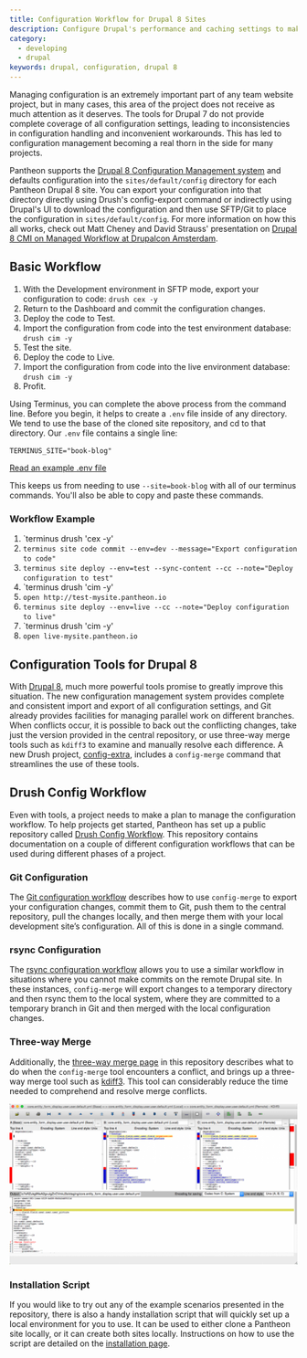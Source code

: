 ```yaml
---
title: Configuration Workflow for Drupal 8 Sites
description: Configure Drupal's performance and caching settings to make significant improvements.
category:
  - developing
  - drupal
keywords: drupal, configuration, drupal 8
---
```

Managing configuration is an extremely important part of any team website project, but in many cases, this area of the project does not receive as much attention as it deserves. The tools for Drupal 7 do not provide complete coverage of all configuration settings, leading to inconsistencies in configuration handling and inconvenient workarounds. This has led to configuration management becoming a real thorn in the side for many projects.

Pantheon supports the [Drupal 8 Configuration Management system](https://www.drupal.org/documentation/administer/config) and defaults configuration into the `sites/default/config` directory for each Pantheon Drupal 8 site. You can export your configuration into that directory directly using Drush's config-export command or indirectly using Drupal's UI to download the configuration and then use SFTP/Git to place the configuration in `sites/default/config`. For more information on how this all works, check out Matt Cheney and David Strauss' presentation on [Drupal 8 CMI on Managed Workflow at Drupalcon Amsterdam](https://amsterdam2014.drupal.org/session/drupal-8-cmi-managed-workflow).

## Basic Workflow

1. With the Development environment in SFTP mode, export your configuration to code: `drush cex -y`
2. Return to the Dashboard and commit the configuration changes.
3. Deploy the code to Test.
4. Import the configuration from code into the test environment database: `drush cim -y`
5. Test the site.
6. Deploy the code to Live.
7. Import the configuration from code into the live environment database: `drush cim -y`
8. Profit.

Using Terminus, you can complete the above process from the command line. Before you begin, it helps to create a `.env` file inside of any directory. We tend to use the base of the cloned site repository, and cd to that directory.
Our `.env` file contains a single line:
```
TERMINUS_SITE="book-blog"
```
[Read an example .env file](https://github.com/pantheon-systems/cli/blob/0.9.0/.env.example)

This keeps us from needing to use `--site=book-blog` with all of our terminus commands. You'll also be able to copy and paste these commands.

### Workflow Example

1. `terminus drush 'cex -y'
2. `terminus site code commit --env=dev --message="Export configuration to code"`
3. `terminus site deploy --env=test --sync-content --cc --note="Deploy configuration to test"`
4. `terminus drush 'cim -y'
5. `open http://test-mysite.pantheon.io`
6. `terminus site deploy --env=live --cc --note="Deploy configuration to live"`
7. `terminus drush 'cim -y'
8. `open live-mysite.pantheon.io`

## Configuration Tools for Drupal 8
With [Drupal 8](https://pantheon.io/drupal8), much more powerful tools promise to greatly improve this situation. The new configuration management system provides complete and consistent import and export of all configuration settings, and Git already provides facilities for managing parallel work on different branches. When conflicts occur, it is  possible to back out the conflicting changes, take just the version provided in the central repository, or use three-way merge tools such as `kdiff3` to examine and manually resolve each difference. A new Drush project, [config-extra](https://github.com/drush-ops/config-extra), includes a `config-merge` command that streamlines the use of these tools.

## Drush Config Workflow
Even with tools, a project needs to make a plan to manage the configuration workflow. To help projects get started, Pantheon has set up a public repository called [Drush Config Workflow](https://github.com/pantheon-systems/drush-config-workflow). This repository contains documentation on a couple of different configuration workflows that can be used during different phases of a project.

### Git Configuration
The [Git configuration workflow](https://github.com/pantheon-systems/drush-config-workflow/blob/master/docs/git_workflow.md) describes how to use `config-merge` to export your configuration changes, commit them to Git, push them to the central repository, pull the changes locally, and then merge them with your local development site’s configuration. All of this is done in a single command.

### rsync Configuration
The [rsync configuration workflow](https://github.com/pantheon-systems/drush-config-workflow/blob/master/docs/rsync_workflow.md) allows you to use a similar workflow in situations where you cannot make commits on the remote Drupal site. In these instances, `config-merge` will export changes to a temporary directory and then rsync them to the local system, where they are committed to a temporary branch in Git and then merged with the local configuration changes.

### Three-way Merge
Additionally, the [three-way merge page](https://github.com/pantheon-systems/drush-config-workflow/blob/master/docs/three_way_merge.md) in this repository describes what to do when the `config-merge` tool encounters a conflict, and brings up a three-way merge tool such as [kdiff3](http://kdiff3.sourceforge.net/). This tool can considerably reduce the time needed to comprehend and resolve merge conflicts.

![MySQL Credentials](/source/docs/assets/images/kdiff3-user-field-conflicts.png)

### Installation Script
If you would like to try out any of the example scenarios presented in the repository, there is also a handy installation script that will quickly set up a local environment for you to use. It can be used to either clone a Pantheon site locally, or it can create both sites locally. Instructions on how to use the script are detailed on the [installation page](https://github.com/pantheon-systems/drush-config-workflow/blob/master/INSTALL.md).
